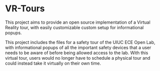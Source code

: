 # VR-Tours

This project aims to provide an open source implementation of a Virtual Reality tour, with easily customizable custom setup for informational popups.

This project includes the files for a safety tour of the UIUC ECE Open Lab, with informational popups of all the important safety devices that a user needs to be aware of before being allowed access to the lab. With this virtual tour, users would no longer have to schedule a physical tour and could instead take it virtually on their own time.
